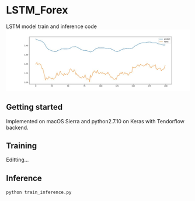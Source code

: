# LSTM_Forex

LSTM model train and inference code
![alt original](https://github.com/kazukiminemura/LSTM_Forex/blob/master/DYdtJi3V4AAuaaR.jpg)


## Getting started
Implemented on macOS Sierra and python2.7.10 on Keras with Tendorflow backend.

## Training
Editting...

## Inference
```bash
python train_inference.py
```
